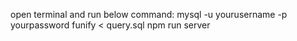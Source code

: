 open terminal and run below command:
mysql -u yourusername -p yourpassword funify < query.sql
npm run server